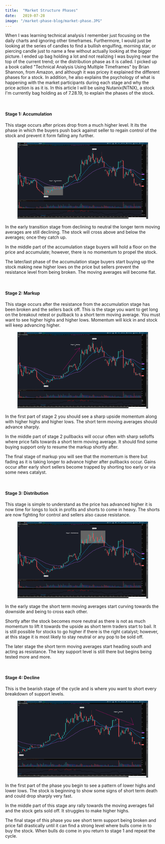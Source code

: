 ```yaml
---
title:  "Market Structure Phases"
date:   2019-07-28
image: "/market-phase-blog/market-phase.JPG"
---
```

When I was learning technical analysis I remember just focusing on the daily charts and ignoring other timeframes. Furthermore, I would just be looking at the series of candles to find a bullish engulfing, morning star, or piercing candle just to name a few without actually looking at the bigger picture. I ended up bag holding a lot and not realizing I was buying near the top of the current trend; or the distribution phase as it is called. I picked up a book called "Technical Analysis Using Multiple Timeframes" by Brian Shannon, from Amazon, and although it was pricey it explained the different phases for a stock. In addition, he also explains the psychology of what is happening with the market participants during each stage and why the price action is as it is. In this article I will be using Nutanix(NTNX), a stock I'm currently bag holding as of 7.28.19, to explain the phases of the stock.

<br>

#### Stage 1: Accumulation

This stage occurs after prices drop from a much higher level. It its the phase in which the buyers push back against seller to regain control of the stock and prevent it form falling any further.

<figure>
  <img src="/img/posts/market-phase-blog/ntnx1.png" class="blg-img" alt="Nutanix Accumulation Phase">
</figure>

In the early transition stage from declining to neutral the longer term moving averages are still declining. The stock will cross above and below the averages; once they catch up.

In the middle part of the accumulation stage buyers will hold a floor on the price and accumulate; however, there is no momentum to propel the stock.

The later/last phase of the accumulation stage buyers start buying up the stock making new higher lows on the price but sellers prevent the resistance level from being broken. The moving averages will become flat.

<br>

#### Stage 2: Markup

This stage occurs after the resistance from the accumulation stage has been broken and the sellers back off. This is the stage you want to get long on the breakout retest or pullback to a short term moving average. You must want to see higher highs and higher lows. Momentum will kick in and stock will keep advancing higher.

<figure>
  <img src="/img/posts/market-phase-blog/ntnx2.png" class="blg-img" alt="Nutanix Markup Phase">
</figure>

In the first part of stage 2 you should see a sharp upside momentum along with higher highs and higher lows. The short term moving averages should advance sharply.

In the middle part of stage 2 pullbacks will occur often with sharp selloffs where price falls towards a short term moving average. It should find some buying support only to resume the markup shortly after.

The final stage of markup you will see that the momentum is there but fading as it is taking longer to advance higher after pullbacks occur. Gains occur after early short sellers become trapped by shorting too early or via some news catalyst.

<br>

#### Stage 3: Distribution

This stage is simple to understand as the price has advanced higher it is now time for longs to lock in profits and shorts to come in heavy. The shorts are now fighting for control and sellers also cause resistance.

<figure>
  <img src="/img/posts/market-phase-blog/ntnx3.png" class="blg-img" alt="Nutanix Distribution Phase">
</figure>

In the early stage the short term moving averages start curving towards the downside and being to cross each other.

Shortly after the stock becomes more neutral as there is not as much momentum to lift it towards the upside as short term traders start to bail. It is still possible for stocks to go higher if there is the right catalyst; however, at this stage it is most likely to stay neutral or any pop to be sold off.

The later stage the short term moving averages start heading south and acting as resistance. The key support level is still there but begins being tested more and more.

<br>

#### Stage 4: Decline

This is the bearish stage of the cycle and is where you want to short every breakdown of support levels.

<figure>
  <img src="/img/posts/market-phase-blog/ntnx4.png" class="blg-img" alt="Nutanix Decline Phase">
</figure>

In the first part of the phase you begin to see a pattern of lower highs and lower lows. The stock is beginning to show some signs of short term death and could drop sharply very fast.

In the middle part of this stage any rally towards the moving averages fail and the stock gets sold off. It struggles to make higher highs.

The final stage of this phase you see short term support being broken and price fall drastically until it can find a strong level where bulls come in to buy the stock. When bulls do come in you return to stage 1 and repeat the cycle.

<br>
